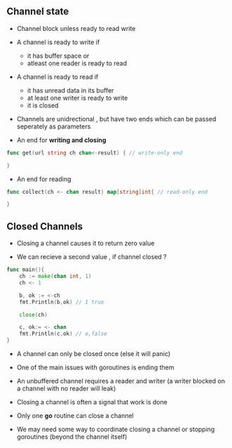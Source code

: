 

## Channel state

- Channel block unless ready to read write

- A channel is ready to write if 
    - it has buffer space or
    - atleast one reader is ready to read

- A channel is ready to read if
  - it has unread data in its buffer
  - at least one writer is ready to write
  - it is closed 

- Channels are unidrectional , but have two ends which can be passed
seperately as parameters

- An end for **writing and closing**

```go
func get(url string ch chan<-result) { // write-only end

}
```

- An end for reading
```go
func collect(ch <- chan result) map[string]int{ // read-only end

}
```

## Closed Channels

- Closing a channel causes it to return zero value

- We can recieve a second value , if channel closed ?

```go
func main(){
    ch := make(chan int, 1)
    ch <- 1

    b, ok := <-ch
    fmt.Println(b,ok) // 1 true

    close(ch)

    c, ok:= <- chan 
    fmt.Println(c,ok) // o,false
}
```

- A channel can only be closed once (else it will panic)

- One of the main issues with goroutines is ending them

- An unbuffered channel requires a reader and writer 
(a writer blocked on a channel with no reader will leak)

- Closing a channel is often a signal that work is done

- Only one **go** routine can close a channel

- We may need some way to coordinate closing a channel or stopping goroutines 
(beyond the channel itself)